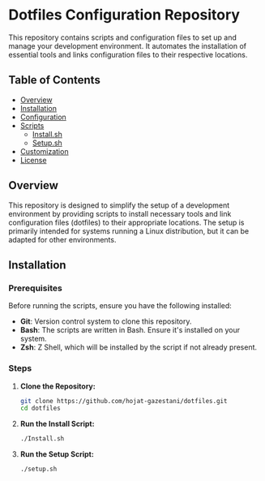 # Dotfiles Configuration Repository

This repository contains scripts and configuration files to set up and manage your development environment. It automates the installation of essential tools and links configuration files to their respective locations.

## Table of Contents

- [Overview](#overview)
- [Installation](#installation)
- [Configuration](#configuration)
- [Scripts](#scripts)
  - [Install.sh](#installsh)
  - [Setup.sh](#setupsh)
- [Customization](#customization)
- [License](#license)

## Overview

This repository is designed to simplify the setup of a development environment by providing scripts to install necessary tools and link configuration files (dotfiles) to their appropriate locations. The setup is primarily intended for systems running a Linux distribution, but it can be adapted for other environments.

## Installation

### Prerequisites

Before running the scripts, ensure you have the following installed:

- **Git**: Version control system to clone this repository.
- **Bash**: The scripts are written in Bash. Ensure it's installed on your system.
- **Zsh**: Z Shell, which will be installed by the script if not already present.

### Steps

1. **Clone the Repository:**

   ```bash
   git clone https://github.com/hojat-gazestani/dotfiles.git
   cd dotfiles

2. **Run the Install Script:**

    ```bash
    ./Install.sh
    ```

3. **Run the Setup Script:**

    ```bash
    ./setup.sh